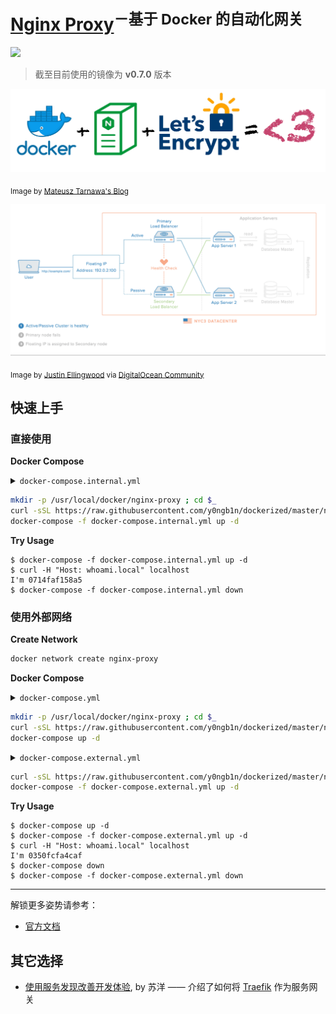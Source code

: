 # [Nginx Proxy](https://github.com/jwilder/nginx-proxy)<sup>－基于 Docker 的自动化网关</sup>

![](https://flat.badgen.net/github/tag/jwilder/nginx-proxy?icon=github&label=jwilder/nginx-proxy)

> 截至目前使用的镜像为 **v0.7.0** 版本

![Docker Love](./static/docker-love.png)

<sub>Image by [Mateusz Tarnawa's Blog](https://mtarnawa.org/2017/11/10/running-secured-private-docker-registry-nginx-proxy-letsencrypt/)</sub>

![HA Ddiagram Animated](./static/ha-diagram-animated.gif)

<sub>Image by [Justin Ellingwood](https://www.digitalocean.com/community/users/jellingwood) via [DigitalOcean Community](https://www.digitalocean.com/community/tutorials/understanding-nginx-http-proxying-load-balancing-buffering-and-caching)</sub>

## 快速上手

### 直接使用

**Docker Compose**

<details>
<summary><code>docker-compose.internal.yml</code></summary>

```yaml
version: '3'

services:
  nginx-proxy:
    image: jwilder/nginx-proxy
    ports:
      - "80:80"
    volumes:
      - /var/run/docker.sock:/tmp/docker.sock:ro

  whoami:
    image: jwilder/whoami
    environment:
      - VIRTUAL_HOST=whoami.local
```

</details>

```bash
mkdir -p /usr/local/docker/nginx-proxy ; cd $_
curl -sSL https://raw.githubusercontent.com/y0ngb1n/dockerized/master/nginx-proxy/docker-compose.internal.yml > docker-compose.internal.yml
docker-compose -f docker-compose.internal.yml up -d
```

**Try Usage**

```console
$ docker-compose -f docker-compose.internal.yml up -d
$ curl -H "Host: whoami.local" localhost
I'm 0714faf158a5
$ docker-compose -f docker-compose.internal.yml down
```

### 使用外部网络

**Create Network**

```bash
docker network create nginx-proxy
```

**Docker Compose**

<details>
<summary><code>docker-compose.yml</code></summary>

```yaml
version: '3'

services:
  nginx-proxy:
    container_name: nginx-proxy
    image: jwilder/nginx-proxy
    restart: always
    networks:
      - nginx-proxy
    ports:
      - "80:80"
      - "443:443"
    volumes:
      - /var/run/docker.sock:/tmp/docker.sock:ro
      - ./config/conf.d:/etc/nginx/conf.d
      - ./config/vhost.d:/etc/nginx/vhost.d

networks:
  nginx-proxy:
    external: true
```

</details>

```bash
mkdir -p /usr/local/docker/nginx-proxy ; cd $_
curl -sSL https://raw.githubusercontent.com/y0ngb1n/dockerized/master/nginx-proxy/docker-compose.yml > docker-compose.yml
docker-compose up -d
```

<details>
<summary><code>docker-compose.external.yml</code></summary>

```yaml
version: '3'

services:
  whoami:
    image: jwilder/whoami
    networks:
      - nginx-proxy
    environment:
      - VIRTUAL_HOST=whoami.local

networks:
  nginx-proxy:
    external: true
```

</details>

```bash
curl -sSL https://raw.githubusercontent.com/y0ngb1n/dockerized/master/nginx-proxy/docker-compose.external.yml > docker-compose.external.yml
docker-compose -f docker-compose.external.yml up -d
```

**Try Usage**

```console
$ docker-compose up -d
$ docker-compose -f docker-compose.external.yml up -d
$ curl -H "Host: whoami.local" localhost
I'm 0350fcfa4caf
$ docker-compose down
$ docker-compose -f docker-compose.external.yml down
```

---

解锁更多姿势请参考：

- [官方文档](https://github.com/jwilder/nginx-proxy)

## 其它选择

- [使用服务发现改善开发体验](https://soulteary.com/2018/06/11/use-server-side-discovery-improve-development.html), by 苏洋 —— 介绍了如何将 [Traefik](https://traefik.io/) 作为服务网关

